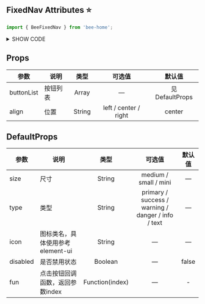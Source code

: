 ## FixedNav Attributes :star:
```js
import { BeeFixedNav } from 'bee-home';
```
<details>
<summary>SHOW CODE</summary>

```html
<h3>固定导航</h3>
<h6>说明：可置顶，可置底，结合项目公共组件d2-container使用</h6>
<bee-fixed-nav :button-list="buttonList"></bee-fixed-nav>
<bee-fixed-nav align="left" :button-list="buttonList"></bee-fixed-nav>
<bee-fixed-nav align="right" :button-list="buttonList"></bee-fixed-nav>

<script>
import { Notification } from "element-ui";
export default {
    data() {
        return {
            
        };
    },
    computed: {
        buttonList() {
            return [
                {
                    label: "按钮1",
                },
                {
                    label: "按钮2",
                    icon: "",
                    type: "success",
                    size: "small",
                    disabled: "disabled",
                    fun: (i) => {
                        this.buttonClick(i)

                    },
                },
                {
                    label: "",
                    icon: "el-icon-message",
                    type: "danger",
                    size: "mini",
                    fun: (i) => {
                        this.buttonClick(i)

                    },
                },
            ];
        },
    },
    methods: {
        buttonClick(index) {
            Notification({
                showClose: true,
                message: "索引" + JSON.stringify(index),
                type: "success",
            });
        }
    }
};
</script>

```

</details>

## Props
|参数|说明|类型|可选值|默认值|
|----------------------|--------------------------------|:--------:|:------------:|:------:|
|buttonList|按钮列表|Array|—|见DefaultProps|
|align|位置|String|left / center / right | center |

## DefaultProps

|参数|说明|类型|可选值|默认值|
|----------------------|--------------------------------|:--------:|:------------:|:------:|
|size|尺寸|String|medium / small / mini|—|
|type|类型|String|primary / success / warning / danger / info / text|—|
|icon|图标类名，具体使用参考element-ui|String|—|—|
|disabled|是否禁用状态|Boolean|—|false|
|fun|点击按钮回调函数，返回参数index|Function(index)|—|-|

